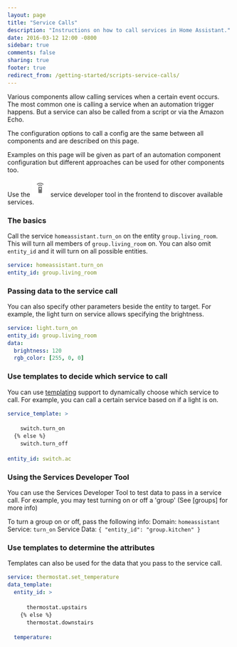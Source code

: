 ```yaml
---
layout: page
title: "Service Calls"
description: "Instructions on how to call services in Home Assistant."
date: 2016-03-12 12:00 -0800
sidebar: true
comments: false
sharing: true
footer: true
redirect_from: /getting-started/scripts-service-calls/
---
```


Various components allow calling services when a certain event occurs. The most common one is calling a service when an automation trigger happens. But a service can also be called from a script or via the Amazon Echo.

The configuration options to call a config are the same between all components and are described on this page.

Examples on this page will be given as part of an automation component configuration but different approaches can be used for other components too.

<p class='note'>
Use the <img src='/images/screenshots/developer-tool-services-icon.png' class='no-shadow' height='38' /> service developer tool in the frontend to discover available services.
</p>

### The basics

Call the service `homeassistant.turn_on` on the entity `group.living_room`. This will turn all members of `group.living_room` on. You can also omit `entity_id` and it will turn on all possible entities.

```yaml
service: homeassistant.turn_on
entity_id: group.living_room
```

### Passing data to the service call

You can also specify other parameters beside the entity to target. For example, the light turn on service allows specifying the brightness.

```yaml
service: light.turn_on
entity_id: group.living_room
data:
  brightness: 120
  rgb_color: [255, 0, 0]
```

### Use templates to decide which service to call

You can use [templating] support to dynamically choose which service to call. For example, you can call a certain service based on if a light is on.

```yaml
service_template: >
  
    switch.turn_on
  {% else %}
    switch.turn_off
  
entity_id: switch.ac
```

### Using the Services Developer Tool

You can use the Services Developer Tool to test data to pass in a service call.
For example, you may test turning on or off a 'group' (See [groups] for more info)

To turn a group on or off, pass the following info:
Domain: `homeassistant`
Service: `turn_on`
Service Data: `{ "entity_id": "group.kitchen" }`


### Use templates to determine the attributes

Templates can also be used for the data that you pass to the service call.

```yaml
service: thermostat.set_temperature
data_template:
  entity_id: >
    
      thermostat.upstairs
    {% else %}
      thermostat.downstairs
    
  temperature: 
```

[templating]: /topics/templating/
